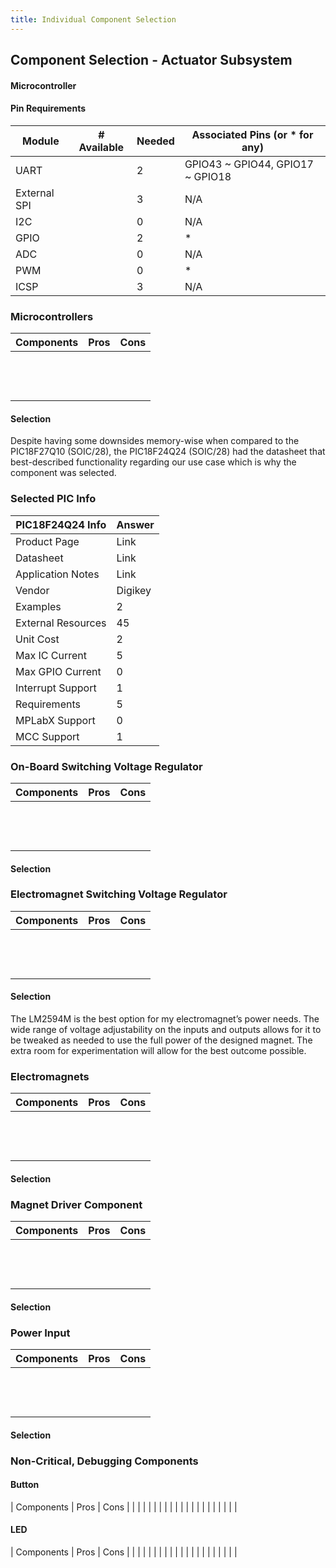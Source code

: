 ```yaml
---
title: Individual Component Selection
---
```


## Component Selection - Actuator Subsystem

#### Microcontroller

#### Pin Requirements

| Module         | # Available | Needed | Associated Pins (or * for any) |
| -------------- | ----------- | ------ | ------------------------------ |
| UART           |             | 2      |GPIO43 ~ GPIO44, GPIO17 ~ GPIO18|
| External SPI   |             | 3      | N/A                            |
| I2C            |             | 0      | N/A                            |
| GPIO           |             | 2      | *                              |
| ADC            |             | 0      | N/A                            |
| PWM            |             | 0      | *                              |
| ICSP           |             | 3      | N/A                            |

### Microcontrollers

| Components         |  Pros       |  Cons       |
| ------------------ | ----------- | ----------- |
|                    |             |             |
|                    |             |             |
|                    |             |             |
|                    |             |             |
|                    |             |             |
|                    |             |             |
|                    |             |             |
|                    |             |             |
|                    |             |             |
|                    |             |             |
|                    |             |             |
|                    |             |             |
|                    |             |             |

#### Selection

Despite having some downsides memory-wise when compared to the PIC18F27Q10 (SOIC/28), the PIC18F24Q24 (SOIC/28) had the datasheet that best-described functionality regarding our use case which is why the component was selected.

### Selected PIC Info

| PIC18F24Q24 Info   |  Answer     |
| ------------------ | ----------- |
| Product Page       | Link        |
| Datasheet          | Link        |
| Application Notes  | Link        |
| Vendor             | Digikey     |
| Examples           | 2           |
| External Resources | 45          |
| Unit Cost          | 2           |
| Max IC Current     | 5           |
| Max GPIO Current   | 0           |
| Interrupt Support  | 1           |
| Requirements       | 5           |
| MPLabX Support     | 0           |
| MCC Support        | 1           |

### On-Board Switching Voltage Regulator

| Components         |  Pros       |  Cons       |
| ------------------ | ----------- | ----------- |
|                    |             |             |
|                    |             |             |
|                    |             |             |
|                    |             |             |
|                    |             |             |
|                    |             |             |
|                    |             |             |
|                    |             |             |
|                    |             |             |
|                    |             |             |
|                    |             |             |
|                    |             |             |
|                    |             |             |

#### Selection



### Electromagnet Switching Voltage Regulator 

| Components         |  Pros       |  Cons       |
| ------------------ | ----------- | ----------- |
|                    |             |             |
|                    |             |             |
|                    |             |             |
|                    |             |             |
|                    |             |             |
|                    |             |             |
|                    |             |             |
|                    |             |             |
|                    |             |             |
|                    |             |             |
|                    |             |             |
|                    |             |             |
|                    |             |             |

#### Selection

The LM2594M is the best option for my electromagnet’s power needs. The wide range of voltage adjustability on the inputs and outputs allows for it to be tweaked as needed to use the full power of the designed magnet. The extra room for experimentation will allow for the best outcome possible.

### Electromagnets

| Components         |  Pros       |  Cons       |
| ------------------ | ----------- | ----------- |
|                    |             |             |
|                    |             |             |
|                    |             |             |
|                    |             |             |
|                    |             |             |
|                    |             |             |
|                    |             |             |
|                    |             |             |
|                    |             |             |
|                    |             |             |
|                    |             |             |
|                    |             |             |
|                    |             |             |

#### Selection


### Magnet Driver Component

| Components         |  Pros       |  Cons       |
| ------------------ | ----------- | ----------- |
|                    |             |             |
|                    |             |             |
|                    |             |             |
|                    |             |             |
|                    |             |             |
|                    |             |             |
|                    |             |             |
|                    |             |             |
|                    |             |             |
|                    |             |             |
|                    |             |             |
|                    |             |             |
|                    |             |             |

#### Selection


### Power Input

| Components         |  Pros       |  Cons       |
| ------------------ | ----------- | ----------- |
|                    |             |             |
|                    |             |             |
|                    |             |             |
|                    |             |             |
|                    |             |             |
|                    |             |             |
|                    |             |             |
|                    |             |             |
|                    |             |             |
|                    |             |             |
|                    |             |             |
|                    |             |             |
|                    |             |             |

#### Selection


### Non-Critical, Debugging Components

#### Button

| Components         |  Pros       |  Cons       |
|                    |             |             |
|                    |             |             |
|                    |             |             |
|                    |             |             |
|                    |             |             |

#### LED

| Components         |  Pros       |  Cons       |
|                    |             |             |
|                    |             |             |
|                    |             |             |
|                    |             |             |
|                    |             |             |